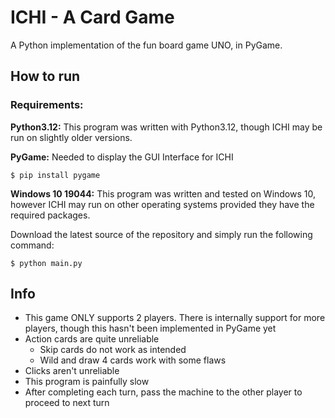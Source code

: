 # ICHI - A Card Game
A Python implementation of the fun board game UNO, in PyGame.

## How to run

### Requirements:

**Python3.12:** This program was written with Python3.12, though ICHI may be run on slightly older versions.

**PyGame:** Needed to display the GUI Interface for ICHI
```console
$ pip install pygame
```
**Windows 10 19044:** This program was written and tested on Windows 10, however ICHI may run on other operating systems provided they have the required packages.

Download the latest source  of the repository and simply run the following command:
```console
$ python main.py
```

## Info

- This game ONLY supports 2 players. There is internally support for more players, though this hasn't been implemented in PyGame yet
- Action cards are quite unreliable
  - Skip cards do not work as intended
  - Wild and draw 4 cards work with some flaws
- Clicks aren't unreliable
- This program is painfully slow
- After completing each turn, pass the machine to the other player to proceed to next turn
